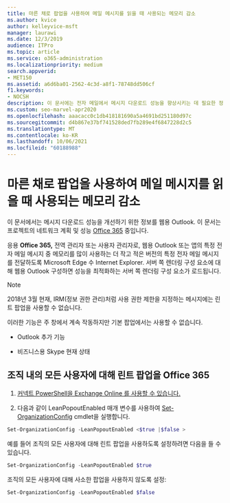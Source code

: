 ```yaml
---
title: 마른 채로 팝업을 사용하여 메일 메시지를 읽을 때 사용되는 메모리 감소
ms.author: kvice
author: kelleyvice-msft
manager: laurawi
ms.date: 12/3/2019
audience: ITPro
ms.topic: article
ms.service: o365-administration
ms.localizationpriority: medium
search.appverid:
- MET150
ms.assetid: a6d6ba01-2562-4c3d-a8f1-78748dd506cf
f1.keywords:
- NOCSH
description: 이 문서에는 전자 메일에서 메시지 다운로드 성능을 향상시키는 데 필요한 정보가 포함되어 웹용 Outlook.
ms.custom: seo-marvel-apr2020
ms.openlocfilehash: aaacacc0c1db418181690a5a4691bd251180d97c
ms.sourcegitcommit: d4b867e37bf741528ded7fb289e4f6847228d2c5
ms.translationtype: MT
ms.contentlocale: ko-KR
ms.lasthandoff: 10/06/2021
ms.locfileid: "60188988"
---
```

# <a name="use-lean-popouts-to-reduce-memory-used-when-reading-mail-messages"></a>마른 채로 팝업을 사용하여 메일 메시지를 읽을 때 사용되는 메모리 감소

이 문서에서는 메시지 다운로드 성능을 개선하기 위한 정보를 웹용 Outlook. 이 문서는 프로젝트의 네트워크 계획 및 성능 [Office 365](./network-planning-and-performance.md) 중입니다.
  
응용 **Office 365,** 전역 관리자 또는 사용자 관리자로, 웹용 Outlook 또는 앱의 특정 전자 메일 메시지 중 메모리를 많이 사용하는 더 작고 적은 버전의 특정 전자 메일 메시지를 전달하도록 Microsoft Edge 수 Internet Explorer.  서버 쪽 렌더링 구성 요소에 대해 웹용 Outlook 구성하면 성능을 최적화하는 서버 쪽 렌더링 구성 요소가 로드됩니다.
  
> [!NOTE]
> 2018년 3월 현재, IRM(정보 권한 관리)처럼 사용 권한 제한을 지정하는 메시지에는 린트 팝업을 사용할 수 없습니다.
  
이러한 기능은 주 창에서 계속 작동하지만 기본 팝업에서는 사용할 수 없습니다.
  
- Outlook 추가 기능
  
- 비즈니스용 Skype 현재 상태
  
## <a name="to-configure-lean-popouts-for-all-users-within-your-office-365-organization"></a>조직 내의 모든 사용자에 대해 린트 팝업을 Office 365
  
1. [커넥트 PowerShell을 Exchange Online 를 사용할 수 있습니다.](/powershell/exchange/connect-to-exchange-online-powershell)
  
2. 다음과 같이 LeanPopoutEnabled 매개 변수를 사용하여 [Set-OrganizationConfig](/powershell/module/exchange/set-organizationconfig) cmdlet을 실행합니다.

  ```powershell
  Set-OrganizationConfig -LeanPopoutEnabled <$true |$false >
  ```

  예를 들어 조직의 모든 사용자에 대해 린트 팝업을 사용하도록 설정하려면 다음을 들 수 있습니다.
  
  ```powershell
  Set-OrganizationConfig -LeanPopoutEnabled $true
  ```

  조직의 모든 사용자에 대해 사소한 팝업을 사용하지 않도록 설정:

  ```powershell
  Set-OrganizationConfig -LeanPopoutEnabled $false
  ```

